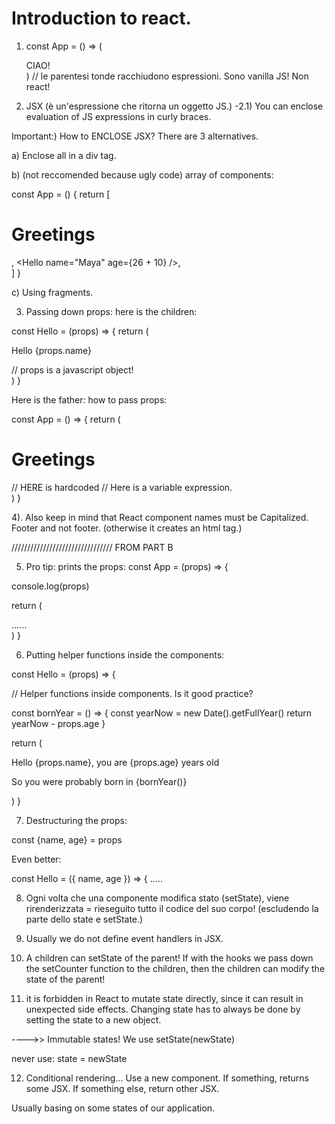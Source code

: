 # Introduction to react.


1) const App = () => (<div>CIAO!</div>)   // le parentesi tonde racchiudono espressioni. Sono vanilla JS! Non react!


2) JSX (è un'espressione che ritorna un oggetto JS.)
-2.1) You can enclose evaluation of JS expressions in curly braces.






Important:) How to ENCLOSE JSX? There are 3 alternatives.


a) Enclose all in a div tag. 

b) (not reccomended because ugly code)
array of components:   
 
const App = () {
return [
    <h1>Greetings</h1>,
    <Hello name="Maya" age={26 + 10} />,
    <Footer />
  ]
}


c) Using fragments.




3) Passing down props: 
here is the children:

const Hello = (props) => {
  return (
    <div>
      <p>Hello {props.name}</p>    // props is a javascript object!
    </div>
  )
}


Here is the father: how to pass props:

const App = () => {
  return (
    <div>
      <h1>Greetings</h1>
      <Hello name="George" />         // HERE is hardcoded
      <Hello name={2+2} />            // Here is a variable expression.
    </div>
  )
}


4). Also keep in mind that React component names must be Capitalized.  Footer and not footer. (otherwise it creates an html tag.)


////////////////////////////////
FROM PART B

5) Pro tip: prints the props:
const App = (props) => {

  console.log(props)

  return (
    <div>
    ......
    </div>
  )
}



6) Putting helper functions inside the components:

const Hello = (props) => {

  // Helper functions inside components. Is it good practice?

  const bornYear = () => {
    const yearNow = new Date().getFullYear()
    return yearNow - props.age
  }

  return (
    <div>
      <p>
        Hello {props.name}, you are {props.age} years old
      </p>
      <p>So you were probably born in {bornYear()}</p>
    </div>
  )
}



7) Destructuring the props:

  const {name, age} = props

Even better: 

const Hello = ({ name, age }) => { .....



8) Ogni volta che una componente modifica stato (setState), 
viene rirenderizzata = rieseguito tutto il codice del suo corpo! (escludendo la parte dello state e setState.)


9) Usually we do not define event handlers in JSX.


10) A children can setState of the parent! If with the hooks we pass down the setCounter function to the children, 
then the children can modify the state of the parent!



11) it is forbidden in React to mutate state directly, since it can result in unexpected side effects. Changing state has to always be done by setting the state to a new object. 

---->> Immutable states! We use 
setState(newState)

never use:
state = newState


12) Conditional rendering... Use a new component. If something, returns some JSX. If something else, return other JSX.

Usually basing on some states of our application.
